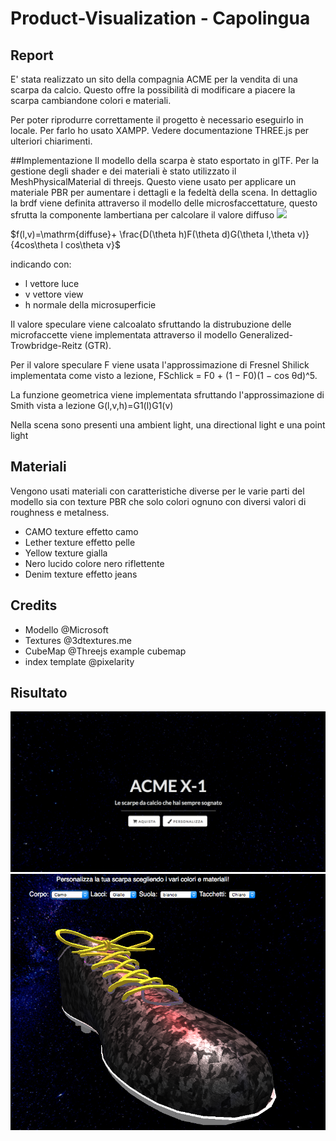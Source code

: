 # Product-Visualization - Capolingua

## Report

E' stata realizzato un sito della compagnia ACME per la vendita di una scarpa da calcio. Questo offre la possibilità di modificare a piacere la scarpa cambiandone colori e materiali.

Per poter riprodurre correttamente il progetto è necessario eseguirlo in locale. Per farlo ho usato XAMPP. Vedere documentazione THREE.js per ulteriori chiarimenti.

##Implementazione
Il modello della scarpa è stato esportato in glTF. Per la gestione degli shader e dei materiali è stato utilizzato il MeshPhysicalMaterial di threejs.
Questo viene usato per applicare un materiale PBR per aumentare i dettagli e la fedeltà della scena.
In dettaglio la brdf viene definita attraverso il modello delle microsfaccettature, questo sfrutta la componente lambertiana per calcolare il valore diffuso
<img src="https://latex.codecogs.com/gif.latex?%5Cinline%20f%28l%2Cv%29%3D%5Cmathrm%7Bdiffuse%7D&plus;%20%5Cfrac%7BD%28%5Ctheta%20h%29F%28%5Ctheta%20d%29G%28%5Ctheta%20l%2C%5Ctheta%20v%29%20%7D%7B4cos%5Ctheta%20l%20cos%5Ctheta%20v%7D"/>

$f(l,v)=\mathrm{diffuse}+ \frac{D(\theta h)F(\theta d)G(\theta l,\theta v)}{4cos\theta l cos\theta v}$

indicando con:

- l vettore luce
- v vettore view
- h normale della microsuperficie

Il valore speculare viene calcoalato sfruttando la distrubuzione delle microfaccette viene implementata attraverso il modello Generalized-Trowbridge-Reitz (GTR).

Per il valore speculare F viene usata l'approssimazione di Fresnel Shilick implementata come visto a lezione, FSchlick = F0 + (1 − F0)(1 − cos θd)^5.

La funzione geometrica viene implementata sfruttando l'approssimazione di Smith vista a lezione G(l,v,h)=G1(l)G1(v)

Nella scena sono presenti una ambient light, una directional light e una point light

## Materiali

Vengono usati materiali con caratteristiche diverse per le varie parti del modello sia con texture PBR che solo colori ognuno con diversi valori di roughness e metalness.

- CAMO texture effetto camo
- Lether texture effetto pelle
- Yellow texture gialla
- Nero lucido colore nero riflettente
- Denim texture effetto jeans

## Credits

- Modello @Microsoft
- Textures @3dtextures.me
- CubeMap @Threejs example cubemap
- index template @pixelarity

## Risultato

![res](resources/res_01.png)
![res](resources/res_02.png)

